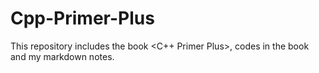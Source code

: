 # Cpp-Primer-Plus

This repository includes the book <C++ Primer Plus>, codes in the book and my markdown notes.
